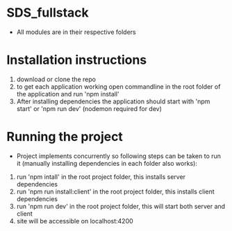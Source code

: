 # SDS_fullstack
* All modules are in their respective folders

# Installation instructions
1. download or clone the repo
2. to get each application working open commandline in the root folder of the application and run 'npm install'
3. After installing dependencies the application should start with 'npm start' or 'npm run dev' (nodemon required for dev)

# Running the project
* Project implements concurrently so following steps can be taken to run it (manually installing dependencies in each folder also works):
1. run 'npm intall' in the root project folder, this installs server dependencies
2. run 'npm run install:client' in the root project folder, this installs client dependencies
3. run 'npm run dev' in the root project folder, this will start both server and client
4. site will be accessible on localhost:4200